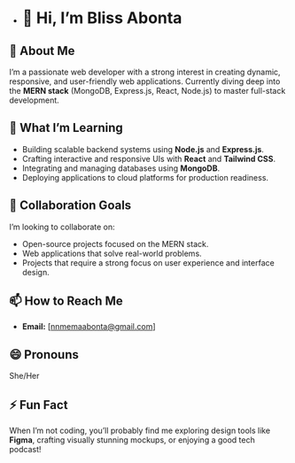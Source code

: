 
- # 👋 Hi, I’m Bliss Abonta 

## 👀 About Me  
I’m a passionate web developer with a strong interest in creating dynamic, responsive, and user-friendly web applications. Currently diving deep into the **MERN stack** (MongoDB, Express.js, React, Node.js) to master full-stack development.

## 🌱 What I’m Learning  
- Building scalable backend systems using **Node.js** and **Express.js**.  
- Crafting interactive and responsive UIs with **React** and **Tailwind CSS**.  
- Integrating and managing databases using **MongoDB**.  
- Deploying applications to cloud platforms for production readiness.

## 💞️ Collaboration Goals  
I’m looking to collaborate on:  
- Open-source projects focused on the MERN stack.  
- Web applications that solve real-world problems.  
- Projects that require a strong focus on user experience and interface design.

## 📫 How to Reach Me  
- **Email:** [nnmemaabonta@gmail.com]


## 😄 Pronouns  
She/Her  

## ⚡ Fun Fact  
When I’m not coding, you’ll probably find me exploring design tools like **Figma**, crafting visually stunning mockups, or enjoying a good tech podcast!  


<!---
blissabonta/blissabonta is a ✨ special ✨ repository because its `README.md` (this file) appears on your GitHub profile.
You can click the Preview link to take a look at your changes.
--->
